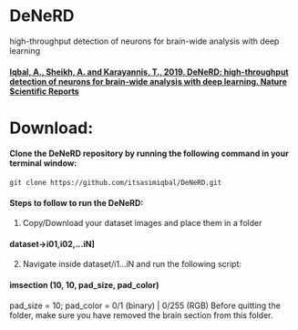 # DeNeRD
high-throughput detection of neurons for brain-wide analysis with deep learning

#### [Iqbal, A., Sheikh, A. and Karayannis, T., 2019. DeNeRD: high-throughput detection of neurons for brain-wide analysis with deep learning. Nature Scientific Reports](http://www.nature.com/articles/s41598-019-50137-9)

# Download:
#### Clone the DeNeRD repository by running the following command in your terminal window:
```
git clone https://github.com/itsasimiqbal/DeNeRD.git
```

#### Steps to follow to run the DeNeRD:

1. Copy/Download your dataset images and place them in a folder
#### dataset->i01,i02,...iN]

2. Navigate inside dataset/i1...iN and run the following script:
#### imsection (10, 10, pad_size, pad_color)
pad_size = 10;
pad_color = 0/1 (binary) | 0/255 (RGB)
Before quitting the folder, make sure you have removed the brain section
from this folder.
